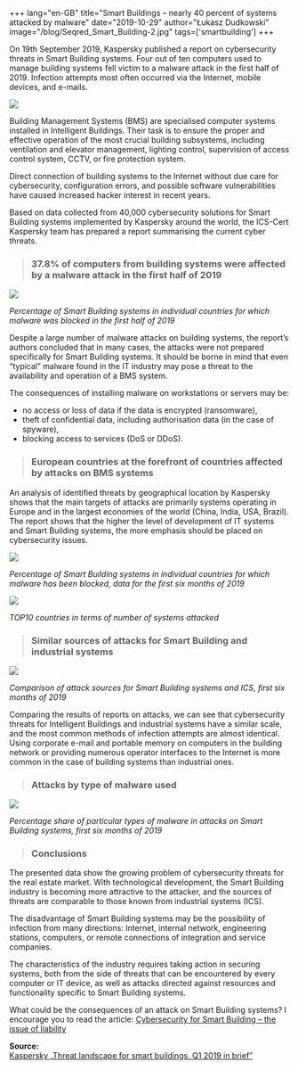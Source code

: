 +++
lang="en-GB"
title="Smart Buildings – nearly 40 percent of systems attacked by malware"
date="2019-10-29"
author="Łukasz Dudkowski"
image="/blog/Seqred_Smart_Building-2.jpg"
tags=['smartbuilding']
+++

On 19th September 2019, Kaspersky published a report on cybersecurity threats in Smart Building systems. Four out of ten computers used to manage building systems fell victim to a malware attack in the first half of 2019. Infection attempts most often occurred via the Internet, mobile devices, and e-mails.

![](/blog/Seqred_Smart_Building-2.jpg)

Building Management Systems (BMS) are specialised computer systems installed in Intelligent Buildings. Their task is to ensure the proper and effective operation of the most crucial building subsystems, including ventilation and elevator management, lighting control, supervision of access control system, CCTV, or fire protection system.

Direct connection of building systems to the Internet without due care for cybersecurity, configuration errors, and possible software vulnerabilities have caused increased hacker interest in recent years.

Based on data collected from 40,000 cybersecurity solutions for Smart Building systems implemented by Kaspersky around the world, the ICS-Cert Kaspersky team has prepared a report summarising the current cyber threats.

> ### 37.8% of computers from building systems were affected by a malware attack in the first half of 2019

![](/blog/Smart_Building_malware.jpg)

_Percentage of Smart Building systems in individual countries for which malware was blocked in the first half of 2019_

Despite a large number of malware attacks on building systems, the report’s authors concluded that in many cases, the attacks were not prepared specifically for Smart Building systems. It should be borne in mind that even “typical” malware found in the IT industry may pose a threat to the availability and operation of a BMS system.

The consequences of installing malware on workstations or servers may be:

*   no access or loss of data if the data is encrypted (ransomware),
*   theft of confidential data, including authorisation data (in the case of spyware),
*   blocking access to services (DoS or DDoS).

> ### European countries at the forefront of countries affected by attacks on BMS systems

An analysis of identified threats by geographical location by Kaspersky shows that the main targets of attacks are primarily systems operating in Europe and in the largest economies of the world (China, India, USA, Brazil). The report shows that the higher the level of development of IT systems and Smart Building systems, the more emphasis should be placed on cybersecurity issues.

![](/blog/Kaspersky_Smart_Building.jpg)

_Percentage of Smart Building systems in individual countries for which malware has been blocked, data for the first six months of 2019_

![](/blog/TOP10_countries.jpg)

_TOP10 countries in terms of number of systems attacked_

> ### Similar sources of attacks for Smart Building and industrial systems

![](/blog/Smart_Building_Attack_Sources.jpg)

_Comparison of attack sources for Smart Building systems and ICS, first six months of 2019_

Comparing the results of reports on attacks, we can see that cybersecurity threats for Intelligent Buildings and industrial systems have a similar scale, and the most common methods of infection attempts are almost identical. Using corporate e-mail and portable memory on computers in the building network or providing numerous operator interfaces to the Internet is more common in the case of building systems than industrial ones.

> ### Attacks by type of malware used

![](/blog/Smart_Building_typy_malware.jpg)

_Percentage share of particular types of malware in attacks on Smart Building systems, first six months of 2019_

> ### Conclusions

The presented data show the growing problem of cybersecurity threats for the real estate market. With technological development, the Smart Building industry is becoming more attractive to the attacker, and the sources of threats are comparable to those known from industrial systems (ICS).

The disadvantage of Smart Building systems may be the possibility of infection from many directions: Internet, internal network, engineering stations, computers, or remote connections of integration and service companies.

The characteristics of the industry requires taking action in securing systems, both from the side of threats that can be encountered by every computer or IT device, as well as attacks directed against resources and functionality specific to Smart Building systems.

What could be the consequences of an attack on Smart Building systems? I encourage you to read the article: [Cybersecurity for Smart Building – the issue of liability](https://seqred.pl/en/smart-building-liability/)

**Source:**  
[Kaspersky „Threat landscape for smart buildings. Q1 2019 in brief”](https://ics-cert.kaspersky.com/reports/2019/09/19/threat-landscape-for-smart-buildings-q1-2019-in-brief/)

